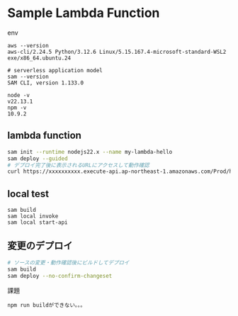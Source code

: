 # Sample Lambda Function

env
```
aws --version 
aws-cli/2.24.5 Python/3.12.6 Linux/5.15.167.4-microsoft-standard-WSL2 exe/x86_64.ubuntu.24

# serverless application model
sam --version 
SAM CLI, version 1.133.0

node -v
v22.13.1
npm -v
10.9.2
```

## lambda function
```bash
sam init --runtime nodejs22.x --name my-lambda-hello
sam deploy --guided
# デプロイ完了後に表示されるURLにアクセスして動作確認
curl https://xxxxxxxxxx.execute-api.ap-northeast-1.amazonaws.com/Prod/hello
```

## local test
```
sam build
sam local invoke
sam local start-api
```

## 変更のデプロイ

```bash
# ソースの変更・動作確認後にビルドしてデプロイ
sam build
sam deploy --no-confirm-changeset
```

課題
```
npm run buildができない。。。
```